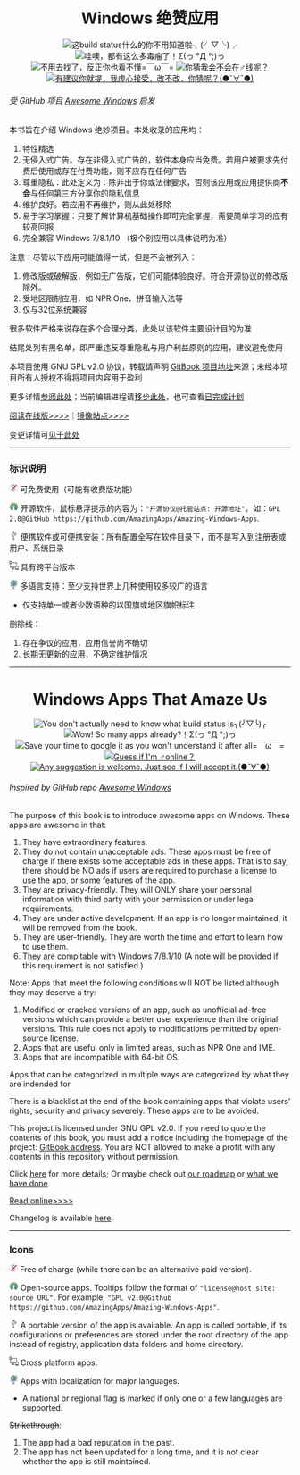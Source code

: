 <h1 align="center">Windows 绝赞应用</h1>

<p align="center">
<img src="https://img.shields.io/badge/build-passing-green.svg" title="这build status什么的你不用知道啦╮(╯▽╰)╭" />
<img src="https://img.shields.io/badge/%E5%BA%94%E7%94%A8%E6%80%BB%E6%95%B0-288-blue.svg" title="哇噢，都有这么多毒瘤了！Σ(っ °Д °;)っ" /> <img src="https://img.shields.io/badge/%E5%8D%8F%E8%AE%AE-GPL%20v2.0-red.svg" title="不用去找了，反正你也看不懂=￣ω￣=" />
<a href="https://t.me/joinchat/AAAAAESLWZxuUSkUqqk1rA" target="_blank">
<img src="https://img.shields.io/badge/%E2%98%8E%EF%B8%8F%E8%81%94%E7%B3%BB-telegram-ff69b4.svg" title="你猜我会不会在♂线呢？"/>
</a>
<a href="https://github.com/AmazingApps/Amazing-Windows-Apps/issues" target="_blank">
<img src="https://img.shields.io/github/issues/AmazingApps/Amazing-Windows-Apps.svg" title="有建议你就提，我虚心接受，改不改，你猜呢？(●ˇ∀ˇ●)"/>
</a>
</p>

###### 受 GitHub 项目 [Awesome Windows](https://github.com/Awesome-Windows/Awesome) 启发

本书旨在介绍 Windows 绝妙项目。本处收录的应用均：

1. 特性精选
2. 无侵入式广告。存在非侵入式广告的，软件本身应当免费。若用户被要求先付费后使用或存在付费功能，则不应存在任何广告
3. 尊重隐私：此处定义为：除非出于你或法律要求，否则该应用或应用提供商**不会**与任何第三方分享你的隐私信息
4. 维护良好。若应用不再维护，则从此处移除
5. 易于学习掌握：只要了解计算机基础操作即可完全掌握，需要简单学习的应有较高回报
6. 完全兼容 Windows 7/8.1/10 （极个别应用以具体说明为准）

注意：尽管以下应用可能值得一试，但是不会被列入：

1. 修改版或破解版，例如无广告版，它们可能体验良好。符合开源协议的修改版除外。
2. 受地区限制应用，如 NPR One、拼音输入法等
3. 仅与32位系统兼容

很多软件严格来说存在多个合理分类，此处以该软件主要设计目的为准

结尾处列有黑名单，即严重违反尊重隐私与用户利益原则的应用，建议避免使用

本项目使用 GNU GPL v2.0 协议，转载请声明 [GitBook 项目地址](https://www.gitbook.com/book/amazing-apps/windows-apps-that-amaze-us/details)来源；未经本项目所有人授权不得将项目内容用于盈利

更多详情[参阅此处](https://www.gitbook.com/read/book/amazing-apps/organization-wiki)；当前编辑进程请[移步此处](https://github.com/AmazingApps/Amazing-Windows-Apps/issues?utf8=✓&q=label%3Aaccepted)，也可查看[已完成计划](https://github.com/AmazingApps/Amazing-Windows-Apps/issues?utf8=✓&q=label%3Adone)

[阅读在线版&gt;&gt;&gt;&gt;](https://amazing-apps.gitbooks.io/windows-apps-that-amaze-us)｜[镜像站点>>>>](https://windowsapp.org/)

变更详情可[见于此处](https://github.com/AmazingApps/Amazing-Windows-Apps/commits/master)

---

### 标识说明

![](/assets/图片2.png) 可免费使用（可能有收费版功能）

![](/assets/open-source-icon.png) 开源软件，鼠标悬浮提示的内容为：`"开源协议@托管站点: 开源地址"`。如：`GPL 2.0@GitHub https://github.com/AmazingApps/Amazing-Windows-Apps`.

![](/assets/usb.png) 便携软件或可便携安装：所有配置全写在软件目录下，而不是写入到注册表或用户、系统目录

![](/assets/multi_platform.png) 具有跨平台版本

![](/assets/earth-globe.png) 多语言支持：至少支持世界上几种使用较多较广的语言

* 仅支持单一或者少数语种的以国旗或地区旗帜标注

~~删除线~~：

1. 存在争议的应用，应用信誉尚不确切
2. 长期无更新的应用，不确定维护情况

---

<h1 align="center">Windows Apps That Amaze Us</h1>

<p align="center">
<img src="https://img.shields.io/badge/build-passing-green.svg" title="You don't actually need to know what build status is╮(╯▽╰)╭" />
<img src="https://img.shields.io/badge/apps%20count-288-blue.svg" title="Wow! So many apps already?！Σ(っ °Д °;)っ" />
<img src="https://img.shields.io/badge/LICENSE-GPL%20v2.0-red.svg" title="Save your time to google it as you won't understand it after all=￣ω￣=" />
<a href="https://t.me/joinchat/AAAAAESLWZxuUSkUqqk1rA" target="_blank">
<img src="https://img.shields.io/badge/☎️contact-telegram-ff69b4.svg" title="Guess if I'm ♂online？"/>
</a>
<a href="https://github.com/AmazingApps/Amazing-Windows-Apps/issues" target="_blank">
<img src="https://img.shields.io/github/issues/AmazingApps/Amazing-Windows-Apps.svg" title="Any suggestion is welcome. Just see if I will accept it.(●ˇ∀ˇ●)"/>
</a>
</p>

###### Inspired by GitHub repo [Awesome Windows](https://github.com/Awesome-Windows/Awesome)

The purpose of this book is to introduce awesome apps on Windows. These apps are awesome in that:

1. They have extraordinary features.
2. They do not contain unacceptable ads. These apps must be free of charge if there exists some acceptable ads in these apps. That is to say, there should be NO ads if users are required to purchase a license to use the app, or some features of the app.
3. They are privacy-friendly. They will ONLY share your personal information with third party with your permission or under legal requirements.
4. They are under active development. If an app is no longer maintained, it will be removed from the book.
5. They are user-friendly. They are worth the time and effort to learn how to use them.
6. They are compitable with Windows 7/8.1/10 \(A note will be provided if this requirement is not satisfied.\)

Note: Apps that meet the following conditions will NOT be listed although they may deserve a try:

1. Modified or cracked versions of an app, such as unofficial ad-free versions which can provide a better user experience than the original versions. This rule does not apply to modifications permitted by open-source license.
2. Apps that are useful only in limited areas, such as NPR One and IME.
3. Apps that are incompatible with 64-bit OS.

Apps that can be categorized in multiple ways are categorized by what they are indended for.

There is a blacklist at the end of the book containing apps that violate users' rights, security and privacy severely. These apps are to be avoided.

This project is licensed under GNU GPL v2.0. If you need to quote the contents of this book, you must add a notice including the homepage of the project: [GitBook address](https://www.gitbook.com/book/amazing-apps/windows-apps-that-amaze-us/details). You are NOT allowed to make a profit with any contents in this repository without permission.

Click [here](https://www.gitbook.com/read/book/amazing-apps/organization-wiki) for more details; Or maybe check out [our roadmap](https://github.com/AmazingApps/Amazing-Windows-Apps/issues?utf8=✓&q=label%3Aaccepted) or [what we have done](https://github.com/AmazingApps/Amazing-Windows-Apps/issues?utf8=✓&q=label%3Adone).

[Read online&gt;&gt;&gt;&gt;](https://amazing-apps.gitbooks.io/windows-apps-that-amaze-us)

Changelog is available [here](https://github.com/AmazingApps/Amazing-Windows-Apps/commits/master).

---

### Icons

![](/assets/图片2.png) Free of charge \(while there can be an alternative paid version\).

![](/assets/open-source-icon.png) Open-source apps. Tooltips follow the format of `"license@host site: source URL"`. For example, `"GPL v2.0@Github https://github.com/AmazingApps/Amazing-Windows-Apps"`.

![](/assets/usb.png) A portable version of the app is available. An app is called portable, if its configurations or preferences are stored under the root directory of the app instead of registry, application data folders and home directory.

![](/assets/multi_platform.png) Cross platform apps.

![](/assets/earth-globe.png) Apps with localization for major languages.

* A national or regional flag is marked if only one or a few languages are supported.

~~Strikethrough~~:

1. The app had a bad reputation in the past.
2. The app has not been updated for a long time, and it is not clear whether the app is still maintained.
